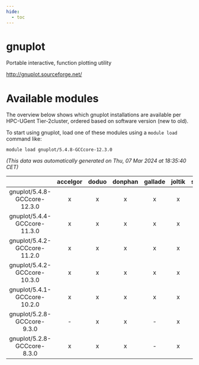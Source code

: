 ```yaml
---
hide:
  - toc
---
```


gnuplot
=======


Portable interactive, function plotting utility

http://gnuplot.sourceforge.net/
# Available modules


The overview below shows which gnuplot installations are available per HPC-UGent Tier-2cluster, ordered based on software version (new to old).

To start using gnuplot, load one of these modules using a `module load` command like:

```shell
module load gnuplot/5.4.8-GCCcore-12.3.0
```

*(This data was automatically generated on Thu, 07 Mar 2024 at 18:35:40 CET)*  

| |accelgor|doduo|donphan|gallade|joltik|skitty|
| :---: | :---: | :---: | :---: | :---: | :---: | :---: |
|gnuplot/5.4.8-GCCcore-12.3.0|x|x|x|x|x|x|
|gnuplot/5.4.4-GCCcore-11.3.0|x|x|x|x|x|x|
|gnuplot/5.4.2-GCCcore-11.2.0|x|x|x|x|x|x|
|gnuplot/5.4.2-GCCcore-10.3.0|x|x|x|x|x|x|
|gnuplot/5.4.1-GCCcore-10.2.0|x|x|x|x|x|x|
|gnuplot/5.2.8-GCCcore-9.3.0|-|x|x|-|x|x|
|gnuplot/5.2.8-GCCcore-8.3.0|x|x|x|-|x|x|
